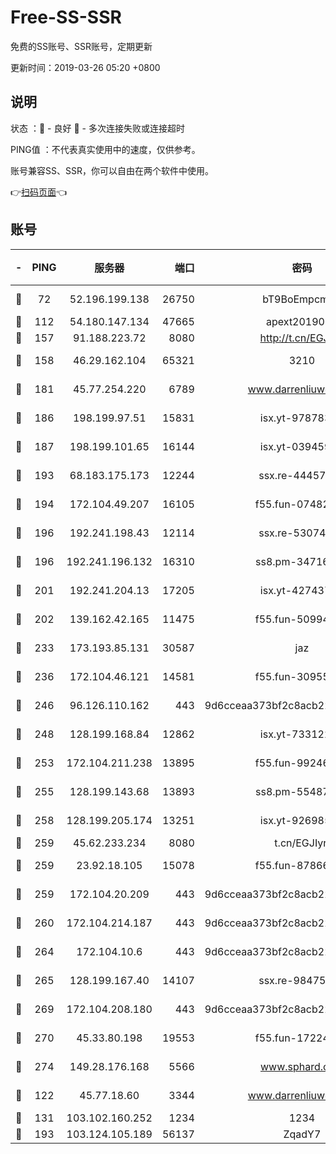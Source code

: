# Free-SS-SSR

免费的SS账号、SSR账号，定期更新

更新时间：2019-03-26 05:20 +0800

## 说明

状态     ：🙂 - 良好 🙁 - 多次连接失败或连接超时

PING值   ：不代表真实使用中的速度，仅供参考。

账号兼容SS、SSR，你可以自由在两个软件中使用。

👉[扫码页面](https://liesauer.github.io/Free-SS-SSR/)👈

## 账号

|-|PING|服务器|端口|密码|加密方式|区域|
|:----:|:----:|:-----:|-----:|:----:|:----:|:----:|
|🙂|72|52.196.199.138|26750|bT9BoEmpcmP7|aes-256-cfb|JP|
|🙂|112|54.180.147.134|47665|apext2019001|chacha20|KR|
|🙂|157|91.188.223.72|8080|http://t.cn/EGJIyrl|rc4-md5|RU|
|🙂|158|46.29.162.104|65321|3210|aes-256-ctr|RU|
|🙂|181|45.77.254.220|6789|www.darrenliuwei.com|aes-256-cfb|SG|
|🙂|186|198.199.97.51|15831|isx.yt-97878355|aes-256-cfb|US|
|🙂|187|198.199.101.65|16144|isx.yt-03945929|aes-256-cfb|US|
|🙂|193|68.183.175.173|12244|ssx.re-44457253|aes-256-cfb|US|
|🙂|194|172.104.49.207|16105|f55.fun-07482926|aes-256-cfb|SG|
|🙂|196|192.241.198.43|12114|ssx.re-53074650|aes-256-cfb|US|
|🙂|196|192.241.196.132|16310|ss8.pm-34716265|aes-256-cfb|US|
|🙂|201|192.241.204.13|17205|isx.yt-42743727|aes-256-cfb|US|
|🙂|202|139.162.42.165|11475|f55.fun-50994506|aes-256-cfb|SG|
|🙂|233|173.193.85.131|30587|jaz|aes-256-cfb|US|
|🙂|236|172.104.46.121|14581|f55.fun-30955326|aes-256-cfb|SG|
|🙂|246|96.126.110.162|443|9d6cceaa373bf2c8acb22e60b6a58be6|aes-256-cfb|US|
|🙂|248|128.199.168.84|12862|isx.yt-73312221|aes-256-cfb|SG|
|🙂|253|172.104.211.238|13895|f55.fun-99246337|aes-256-cfb|US|
|🙂|255|128.199.143.68|13893|ss8.pm-55487528|aes-256-cfb|SG|
|🙂|258|128.199.205.174|13251|isx.yt-92698565|aes-256-cfb|SG|
|🙂|259|45.62.233.234|8080|t.cn/EGJIyrl|rc4-md5|CA|
|🙂|259|23.92.18.105|15078|f55.fun-87866035|aes-256-cfb|US|
|🙂|259|172.104.20.209|443|9d6cceaa373bf2c8acb22e60b6a58be6|aes-256-cfb|US|
|🙂|260|172.104.214.187|443|9d6cceaa373bf2c8acb22e60b6a58be6|aes-256-cfb|US|
|🙂|264|172.104.10.6|443|9d6cceaa373bf2c8acb22e60b6a58be6|aes-256-cfb|US|
|🙂|265|128.199.167.40|14107|ssx.re-98475570|aes-256-cfb|SG|
|🙂|269|172.104.208.180|443|9d6cceaa373bf2c8acb22e60b6a58be6|aes-256-cfb|US|
|🙂|270|45.33.80.198|19553|f55.fun-17224579|aes-256-cfb|US|
|🙂|274|149.28.176.168|5566|www.sphard.com|aes-256-cfb|AU|
|🙂|122|45.77.18.60|3344|www.darrenliuwei.com|aes-256-cfb|JP|
|🙂|131|103.102.160.252|1234|1234|rc4-md5|JP|
|🙂|193|103.124.105.189|56137|ZqadY7|chacha20|CN|
